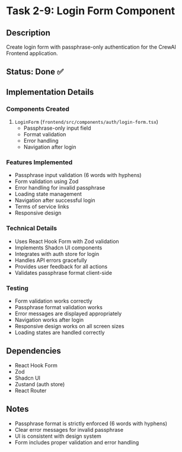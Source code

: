 # Task 2-9: Login Form Component

## Description
Create login form with passphrase-only authentication for the CrewAI Frontend application.

## Status: Done ✅

## Implementation Details

### Components Created
1. `LoginForm` (`frontend/src/components/auth/login-form.tsx`)
   - Passphrase-only input field
   - Format validation
   - Error handling
   - Navigation after login

### Features Implemented
- Passphrase input validation (6 words with hyphens)
- Form validation using Zod
- Error handling for invalid passphrase
- Loading state management
- Navigation after successful login
- Terms of service links
- Responsive design

### Technical Details
- Uses React Hook Form with Zod validation
- Implements Shadcn UI components
- Integrates with auth store for login
- Handles API errors gracefully
- Provides user feedback for all actions
- Validates passphrase format client-side

### Testing
- Form validation works correctly
- Passphrase format validation works
- Error messages are displayed appropriately
- Navigation works after login
- Responsive design works on all screen sizes
- Loading states are handled correctly

## Dependencies
- React Hook Form
- Zod
- Shadcn UI
- Zustand (auth store)
- React Router

## Notes
- Passphrase format is strictly enforced (6 words with hyphens)
- Clear error messages for invalid passphrase
- UI is consistent with design system
- Form includes proper validation and error handling 